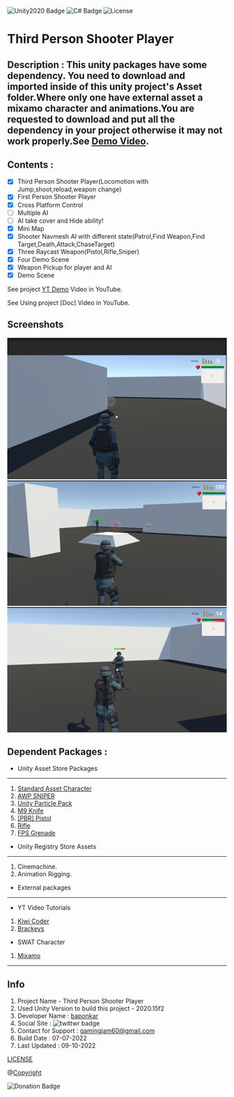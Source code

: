 ![Unity2020 Badge](https://img.shields.io/badge/Unity-v2020-orange)
![C# Badge](https://img.shields.io/badge/C-%23-blue)
![License](https://img.shields.io/badge/License-Baponkar%20License-red)

# Third Person Shooter Player
## Description : This unity packages have some dependency. You need to download and imported inside of this unity project's Asset folder.Where only one have external asset a mixamo character and animations.You are requested to download and put all the dependency in your project otherwise it may not work properly.See [Demo Video](https://www.youtube.com/watch?v=D0Iv-NGmIcg).

## Contents :
- [x] Third Person Shooter Player(Locomotion with Jump,shoot,reload,weapon change)
- [x] First Person Shooter Player
- [x] Cross Platform Control
- [ ] Multiple AI
- [ ] AI take cover and Hide ability!
- [x] Mini Map
- [x] Shooter Navmesh AI with different state(Patrol,Find Weapon,Find Target,Death,Attack,ChaseTarget)
- [x] Three Raycast Weapon(Pistol,Rifle,Sniper)
- [x] Four Demo Scene
- [x] Weapon Pickup for player and AI
- [x] Demo Scene

See project [YT Demo](https://www.youtube.com/watch?v=D0Iv-NGmIcg) Video in  YouTube.

See Using project [Doc] Video in YouTube.
## Screenshots
![ScreenShot1](Recordings/Screenshot01.png)
![ScreenShot2](Recordings/Screenshot02.png)
![ScreenShot3](Recordings/Screenshot03.png)


## Dependent Packages :

* Unity Asset Store Packages
---
1. [Standard Asset Character](https://github.com/Unity-Technologies/Standard-Assets-Characters)
2. [AWP SNIPER](https://assetstore.unity.com/packages/3d/props/guns/awp-sniper-96523)
3. [Unity Particle Pack](https://assetstore.unity.com/packages/essentials/tutorial-projects/unity-particle-pack-127325#reviews)
4. [M9 Knife](https://assetstore.unity.com/packages/3d/props/weapons/m9-knife-7597#description)
5. [[PBR] Pistol](https://assetstore.unity.com/packages/3d/props/guns/pbr-pistol-33838)
6. [Rifle](https://assetstore.unity.com/packages/3d/props/guns/rifle-25668)
7. [FPS Grenade](https://assetstore.unity.Recordercom/packages/3d/fps-grenade-model-textures-63667#description)
* Unity Registry Store Assets
---
1. Cinemachine.
2. Animation Rigging.

* External packages
---
* YT Video Tutorials
1. [Kiwi Coder](https://www.youtube.com/c/TheKiwiCoder)
2. [Brackeys](https://www.youtube.com/results?search_query=brackeys)
* SWAT Character
1. [Mixamo](https://www/mixamo.com) 
---
## Info
1. Project Name - Third Person Shooter Player
2. Used Unity Version to build this project - 2020.15f2
3. Developer Name : [baponkar](https://github.com/baponkar)
4. Social Site : ![twittwr badge](https://img.shields.io/twitter/follow/kar_bapon?style=social)
5. Contact for Support : gamingjam60@gmail.com
6. Build Date : 07-07-2022
7. Last  Updated : 09-10-2022

[LICENSE](LICENSE.md)


@[Copyright](https://github.com/baponkar)

![Donation Badge](https://img.shields.io/github/sponsors/baponkar)
